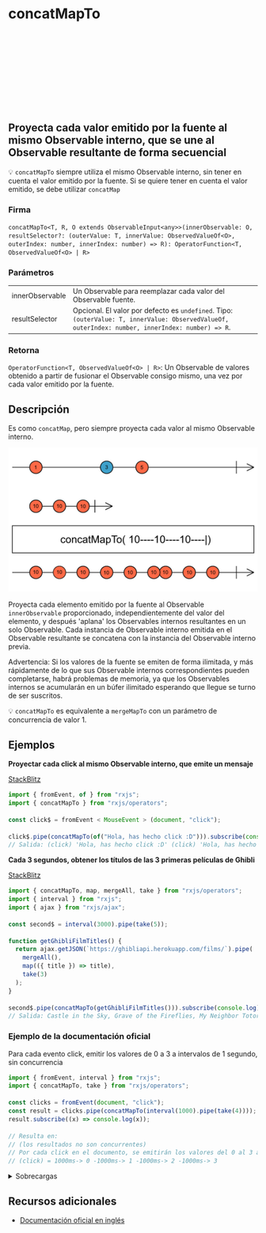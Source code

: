 <div class="page-heading">

# concatMapTo

<a target="_blank" href="https://github.com/ReactiveX/rxjs/blob/master/src/internal/operators/concatMapTo.ts">
<svg>
  <use xlink:href="/assets/icons/github.svg#github"></use>
</svg>
</a>
</div>

<h2 class="subtitle"> Proyecta cada valor emitido por la fuente al mismo Observable interno, que se une al Observable resultante de forma secuencial</h2>

💡 `concatMapTo` siempre utiliza el mismo Observable interno, sin tener en cuenta el valor emitido por la fuente. Si se quiere tener en cuenta el valor emitido, se debe utilizar `concatMap`

### Firma

`concatMapTo<T, R, O extends ObservableInput<any>>(innerObservable: O, resultSelector?: (outerValue: T, innerValue: ObservedValueOf<O>, outerIndex: number, innerIndex: number) => R): OperatorFunction<T, ObservedValueOf<O> | R>`

### Parámetros

<table>
<tr><td>innerObservable</td><td>Un Observable para reemplazar cada valor del Observable fuente.</td></tr>
<tr><td>resultSelector</td><td>Opcional. El valor por defecto es <code>undefined</code>.
Tipo: <code>(outerValue: T, innerValue: ObservedValueOf, outerIndex: number, innerIndex: number) => R</code>.</td></tr>
</table>

### Retorna

`OperatorFunction<T, ObservedValueOf<O> | R>`: Un Observable de valores obtenido a partir de fusionar el Observable consigo mismo, una vez por cada valor emitido por la fuente.

</details>

## Descripción

Es como `concatMap`, pero siempre proyecta cada valor al mismo Observable interno.

<img src="assets/images/marble-diagrams/transformation/concatMapTo.png" alt="Diagrama de canicas del operador concatMapTo">

Proyecta cada elemento emitido por la fuente al Observable `innerObservable` proporcionado, independientemente del valor del elemento, y después 'aplana' los Observables internos resultantes en un solo Observable. Cada instancia de Observable interno emitida en el Observable resultante se concatena con la instancia del Observable interno previa.

Advertencia: Si los valores de la fuente se emiten de forma ilimitada, y más rápidamente de lo que sus Observable internos correspondientes pueden completarse, habrá problemas de memoria, ya que los Observables internos se acumularán en un búfer ilimitado esperando que llegue se turno de ser suscritos.

💡 `concatMapTo` es equivalente a `mergeMapTo` con un parámetro de concurrencia de valor 1.

## Ejemplos

**Proyectar cada click al mismo Observable interno, que emite un mensaje**

<a target="_blank" href="https://stackblitz.com/edit/rxjs-concatmapto-1?file=index.ts">StackBlitz</a>

```javascript
import { fromEvent, of } from "rxjs";
import { concatMapTo } from "rxjs/operators";

const click$ = fromEvent < MouseEvent > (document, "click");

click$.pipe(concatMapTo(of("Hola, has hecho click :D"))).subscribe(console.log);
// Salida: (click) 'Hola, has hecho click :D' (click) 'Hola, has hecho click :D'...
```

**Cada 3 segundos, obtener los títulos de las 3 primeras películas de Ghibli**

<a target="_blank" href="https://stackblitz.com/edit/rxjs-concatmapto-2?file=index.ts">StackBlitz</a>

```javascript
import { concatMapTo, map, mergeAll, take } from "rxjs/operators";
import { interval } from "rxjs";
import { ajax } from "rxjs/ajax";

const second$ = interval(3000).pipe(take(5));

function getGhibliFilmTitles() {
  return ajax.getJSON(`https://ghibliapi.herokuapp.com/films/`).pipe(
    mergeAll(),
    map(({ title }) => title),
    take(3)
  );
}

second$.pipe(concatMapTo(getGhibliFilmTitles())).subscribe(console.log);
// Salida: Castle in the Sky, Grave of the Fireflies, My Neighbor Totoro
```

### Ejemplo de la documentación oficial

Para cada evento click, emitir los valores de 0 a 3 a intervalos de 1 segundo, sin concurrencia

```javascript
import { fromEvent, interval } from "rxjs";
import { concatMapTo, take } from "rxjs/operators";

const clicks = fromEvent(document, "click");
const result = clicks.pipe(concatMapTo(interval(1000).pipe(take(4))));
result.subscribe((x) => console.log(x));

// Resulta en:
// (los resultados no son concurrentes)
// Por cada click en el documento, se emitirán los valores del 0 al 3 a intervales de 1000ms
// (click) = 1000ms-> 0 -1000ms-> 1 -1000ms-> 2 -1000ms-> 3
```

<details>
<summary>Sobrecargas</summary>
<div class="overload-container">

<div class="overload-section">

### Firma

`concatMapTo(observable: O): OperatorFunction<T, ObservedValueOf<O>>`

### Parámetros

<table>
<tr><td>observable</td><td>Tipo:<code>O</code>.</td></tr>
</table>

### Retorna

`OperatorFunction<T, ObservedValueOf<O>>`

</div>

<div class="overload-section">

### Firma

`concatMapTo(observable: O, resultSelector: undefined): OperatorFunction<T, ObservedValueOf<O>>`

### Parámetros

<table>
<tr><td>observable</td><td>Tipo:<code>O</code>.</td></tr>
<tr><td>resultSelector</td><td>Tipo:<code>undefined</code>.</td></tr>
</table>

### Retorna

`OperatorFunction<T, ObservedValueOf<O>>`

</div>

<div class="overload-section">

### Firma

`concatMapTo(observable: O, resultSelector: (outerValue: T, innerValue: ObservedValueOf<O>, outerIndex: number, innerIndex: number) => R): OperatorFunction<T, R>`

### Parámetros

<table>
<tr><td>observable</td><td>Tipo:<code>O</code>.</td></tr>
<tr><td>resultSelector</td><td>Tipo:<code>(outerValue: T, innerValue: ObservedValueOf, outerIndex: number, innerIndex: number) => R</code>.</td></tr>
</table>

### Retorna

`OperatorFunction<T, R>`

</div>

</div>
</details>

## Recursos adicionales

- <a target="_blank" href="https://rxjs.dev/api/operators/concatMapTo">Documentación oficial en inglés</a>
